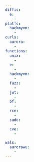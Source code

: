 ```yaml
---
diffis:
  e:
    -
platfs:
  hackmyvm:
    -
curls:
  aurora:
    -
functions:
  unix:
    -
  e:
    -
  hackmyvm:
    -
  fuzz:
    -
  jwt:
    -
  bf:
    -
  rce:
    -
  sudo:
    -
  cve:
    -

wals:
  aurorawu:
    -
---
```

